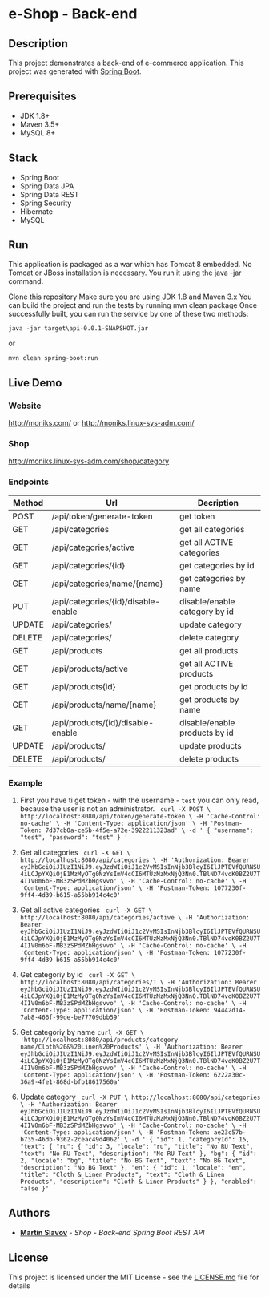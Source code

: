 # e-Shop - Back-end

## Description

This project demonstrates a back-end of e-commerce application. This project was generated with [Spring Boot](https://spring.io/projects/spring-boot).

## Prerequisites
- JDK 1.8+
- Maven 3.5+
- MySQL 8+

## Stack
- Spring Boot
- Spring Data JPA
- Spring Data REST
- Spring Security
- Hibernate
- MySQL

## Run
This application is packaged as a war which has Tomcat 8 embedded. No Tomcat or JBoss installation is necessary. You run it using the java -jar command.

Clone this repository
Make sure you are using JDK 1.8 and Maven 3.x
You can build the project and run the tests by running mvn clean package
Once successfully built, you can run the service by one of these two methods:

`java -jar target\api-0.0.1-SNAPSHOT.jar`

or

`mvn clean spring-boot:run`

## Live Demo
### Website
http://moniks.com/
or
http://moniks.linux-sys-adm.com/

### Shop
http://moniks.linux-sys-adm.com/shop/category

### Endpoints

| Method | Url | Decription |
| ------ | --- | ---------- |
| POST    |/api/token/generate-token  | get token |
| GET    |/api/categories| get all categories |
| GET    |/api/categories/active| get all ACTIVE categories |
| GET    |/api/categories/{id}| get categories by id|
| GET    |/api/categories/name/{name}| get categories by name|
| PUT    |/api/categories/{id}/disable-enable| disable/enable category by id|
| UPDATE    |/api/categories/| update category |
| DELETE    |/api/categories/| delete category |
| GET    |/api/products| get all products |
| GET    |/api/products/active| get all ACTIVE products |
| GET    |/api/products{id}| get products by id|
| GET    |/api/products/name/{name}| get products by name|
| GET    |/api/products/{id}/disable-enable| disable/enable products by id|
| UPDATE    |/api/products/| update products |
| DELETE    |/api/products/| delete products |




### Example 
1. First you have ti get token - with the username - `test` you can only read, because the user is not an administrator.
` curl -X POST \
  http://localhost:8080/api/token/generate-token \
  -H 'Cache-Control: no-cache' \
  -H 'Content-Type: application/json' \
  -H 'Postman-Token: 7d37cb0a-ce5b-4f5e-a72e-3922211323ad' \
  -d ' { "username": "test", "password": "test" } '`

2. Get all categories
` curl -X GET \
  http://localhost:8080/api/categories \
  -H 'Authorization: Bearer eyJhbGciOiJIUzI1NiJ9.eyJzdWIiOiJ1c2VyMSIsInNjb3BlcyI6IlJPTEVfQURNSU4iLCJpYXQiOjE1MzMyOTg0NzYsImV4cCI6MTUzMzMxNjQ3Nn0.TBlND74voK0BZ2U7T4IIV0m6bF-MB3zSPdMZbHgsvvo' \
  -H 'Cache-Control: no-cache' \
  -H 'Content-Type: application/json' \
  -H 'Postman-Token: 1077230f-9ff4-4d39-b615-a55bb914c4c0'`

3. Get all active categories
` curl -X GET \
  http://localhost:8080/api/categories/active \
  -H 'Authorization: Bearer eyJhbGciOiJIUzI1NiJ9.eyJzdWIiOiJ1c2VyMSIsInNjb3BlcyI6IlJPTEVfQURNSU4iLCJpYXQiOjE1MzMyOTg0NzYsImV4cCI6MTUzMzMxNjQ3Nn0.TBlND74voK0BZ2U7T4IIV0m6bF-MB3zSPdMZbHgsvvo' \
  -H 'Cache-Control: no-cache' \
  -H 'Content-Type: application/json' \
  -H 'Postman-Token: 1077230f-9ff4-4d39-b615-a55bb914c4c0'`

4. Get categoriy by id
` curl -X GET \
  http://localhost:8080/api/categories/1 \
  -H 'Authorization: Bearer eyJhbGciOiJIUzI1NiJ9.eyJzdWIiOiJ1c2VyMSIsInNjb3BlcyI6IlJPTEVfQURNSU4iLCJpYXQiOjE1MzMyOTg0NzYsImV4cCI6MTUzMzMxNjQ3Nn0.TBlND74voK0BZ2U7T4IIV0m6bF-MB3zSPdMZbHgsvvo' \
  -H 'Cache-Control: no-cache' \
  -H 'Content-Type: application/json' \
  -H 'Postman-Token: 94442d14-7ab8-466f-99de-be77709dbb59'`

5. Get categoriy by name
`curl -X GET \
  'http://localhost:8080/api/products/category-name/Cloth%20&%20Linen%20Products' \
  -H 'Authorization: Bearer eyJhbGciOiJIUzI1NiJ9.eyJzdWIiOiJ1c2VyMSIsInNjb3BlcyI6IlJPTEVfQURNSU4iLCJpYXQiOjE1MzMyOTg0NzYsImV4cCI6MTUzMzMxNjQ3Nn0.TBlND74voK0BZ2U7T4IIV0m6bF-MB3zSPdMZbHgsvvo' \
  -H 'Cache-Control: no-cache' \
  -H 'Content-Type: application/json' \
  -H 'Postman-Token: 6222a30c-36a9-4fe1-868d-bfb18617560a'`

6. Update category
` curl -X PUT \
  http://localhost:8080/api/categories \
  -H 'Authorization: Bearer eyJhbGciOiJIUzI1NiJ9.eyJzdWIiOiJ1c2VyMSIsInNjb3BlcyI6IlJPTEVfQURNSU4iLCJpYXQiOjE1MzMyOTg0NzYsImV4cCI6MTUzMzMxNjQ3Nn0.TBlND74voK0BZ2U7T4IIV0m6bF-MB3zSPdMZbHgsvvo' \
  -H 'Cache-Control: no-cache' \
  -H 'Content-Type: application/json' \
  -H 'Postman-Token: ae23c57b-b735-46db-9362-2ceac49d4062' \
  -d ' {
        "id": 1,
        "categoryId": 15,
        "text": {
            "ru": {
                "id": 3,
                "locale": "ru",
                "title": "No RU Text",
                "text": "No RU Text",
                "description": "No RU Text"
            },
            "bg": {
                "id": 2,
                "locale": "bg",
                "title": "No BG Text",
                "text": "No BG Text",
                "description": "No BG Text"
            },
            "en": {
                "id": 1,
                "locale": "en",
                "title": "Cloth & Linen Products",
                "text": "Cloth & Linen Products",
                "description": "Cloth & Linen Products"
            }
        },
        "enabled": false
    }'`

## Authors

* **[Martin Slavov](https://www.linkedin.com/in/slavovmartin)** - *Shop - Back-end Spring Boot REST API*


## License

This project is licensed under the MIT License - see the [LICENSE.md](https://opensource.org/licenses/MIT) file for details
